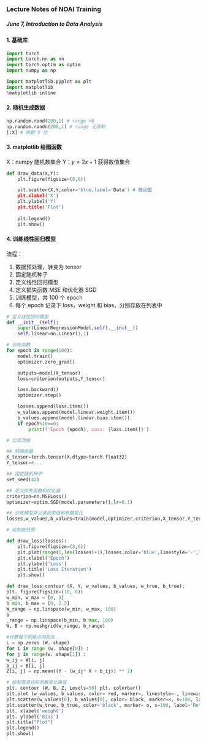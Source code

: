 ### Lecture Notes of NOAI Training

##### June 7, Introduction to Data Analysis

#### 1. 基础库

```python
import torch
import torch.nn as nn
import torch.optim as optim
import numpy as np

import matplotlib.pyplot as plt
import matplotlib
%matplotlib inline
```

#### 2. 随机生成数据

```python
np.random.rand(200,1) # range >0
np.random.randn(200,1) # range 无限制
[:X] # 倒数 X 位
```
#### 3. matplotlib 绘图函数

X：numpy 随机数集合
Y：$y=2x+1$ 获得数值集合

```python
def draw_data(X,Y):
    plt.figure(figsize=(8,6))

    plt.scatter(X,Y,color='blue,label='Data') # 散点图
    plt.xlabel('X')
    plt.ylabel('Y)
    plt.title('Plot')
    
    plt.legend()
    plt.show()
```

#### 4. 训练线性回归模型

流程：

1. 数据预处理，转变为 tensor
2. 固定随机种子
3. 定义线性回归模型
4. 定义损失函数 MSE 和优化器 SGD
5. 训练模型，共 100 个 epoch
6. 每个 epoch 记录下 loss，weight 和 bias，分别存放在列表中

```python
# 定义线性回归模型
def __init__(self):
    super(LinearRegressionModel,self).__init__()
    self.linear=nn.Linear(1,1)

# 训练函数
for epoch in range(100):
    model.train()
    optimizer.zero_grad()

    outputs=model(X_tensor)
    loss=criterion(outputs,Y_tensor)

    loss.backward()
    optimizer.step()

    losses.append(loss.item())
    w_values.append(model.linear.weight.item())
    b_values.append(model.linear.bias.item())
    if epoch%10==0:
        print(f'Epoch {epoch}, Loss: {loss.item()}')

# 实现流程

## 转换张量
X_tensor=torch.tensor(X,dtype=torch.float32)
Y_tensor=#...

## 固定随机种子
set_seed(42)

## 定义损失函数和优化器
criterion=nn.MSELoss()
optimizer=optim.SGD(model.parameters(),lr=0.1)

## 训练模型并记录损失值和参数变化
losses,w_values,b_values=train(model,optimizer,criterion,X_tensor,Y_tensor)

# 绘制曲线图

def draw_loss(losses):
    plt.figure(figsize=(8,6))
    plt.plot(range(1,len(losses)+1),losses,color='blue',linestyle='-',linewidth=2)
    plt.xlabel('Epoch')
    plt.ylabel('Loss')
    plt.title('Loss Iteration')
    plt.show()
```

<script type="text/javascript"src="https://cdnjs.cloudflare.com/ajax/libs/mathjax/2.7.3/MathJax.js?config=TeX-AMS-MML_HTMLorMML">
\text{MSE Expression Format: }\text{MSE}(w,b)=\dfrac{1}{N}\sum^{N}_{i=1}(y_i-(wx_i+b))^2
</script>


```python
def draw_loss_contour (X, Y, w_values, b_values, w_true, b_true);
plt. figure(figsize=(10, 6))
w_min, w_max = [0, 3]
b min, b_max = [0, 2.5]
W_range = np.linspace(w_min, w_max, 100)
b
_range = np.linspace(b_min, b max, 100)
W, B = np.meshgrid(w_range, b_range)

#计算每个网格点的损失
L = np.zeros (W. shape)
for i in range (w. shape[0]) :
for j in range(w. shape[1]) :
w_ij = W[i, j]
b_ij = B[i, j]
Z[i, j] = np.mean((Y - (w_ij* X + b_ij)) ** 2)

# 绘制等高线和参数变化路径
plt. contour (W, B, Z, Levels=50) plt. colorbar()
plt.plot (w_values, b_values, color= red, marker=, linestyle=-, linewidth=2, markersize=s, label= 'Optimized Path')
plt.scatter(w_values[0], b_values[0], color= black, marker=×, s=100, label='Initial Point')
plt.scatter(w_true, b_true, color='black', marker= o, s=100, label='Ref Point')
plt. xlabel('weight')
plt. ylabel('Bias')
plt.title("Plot")
plt.legend()
plt.show()
```
